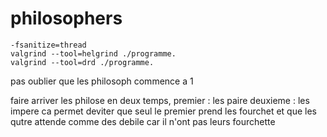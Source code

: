 # philosophers

    -fsanitize=thread
    valgrind --tool=helgrind ./programme.
    valgrind --tool=drd ./programme.

pas oublier que les philosoph commence a 1

faire arriver les philose en deux temps,
    premier : les paire
    deuxieme : les impere
    ca permet deviter que seul le premier prend les fourchet et que les qutre attende comme des debile car il n'ont pas leurs fourchette